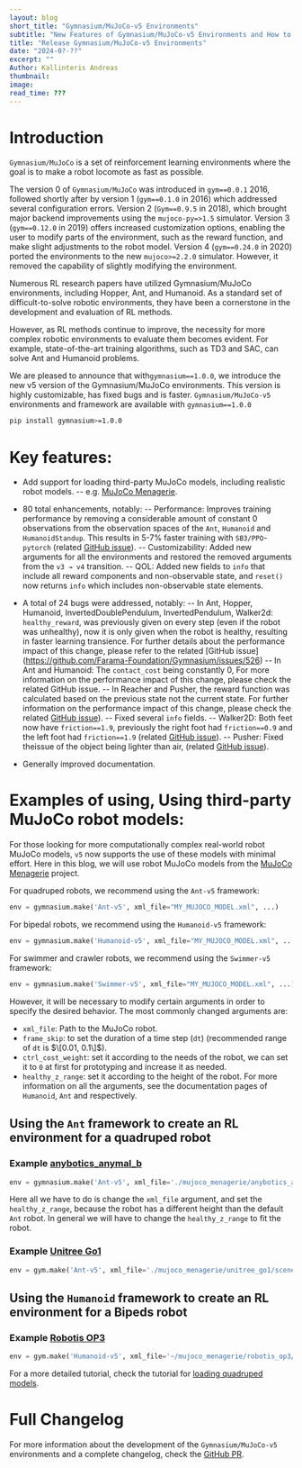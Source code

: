 ```yaml
---
layout: blog
short_title: "Gymnasium/MuJoCo-v5 Environments"
subtitle: "New Features of Gymnasium/MuJoCo-v5 Environments and How to Load Third-Party Models"
title: "Release Gymnasium/MuJoCo-v5 Environments"
date: "2024-0?-??"
excerpt: ""
Author: Kallinteris Andreas
thumbnail: 
image: 
read_time: ???
---
```



# Introduction
`Gymnasium/MuJoCo` is a set of reinforcement learning environments where the goal is to make a robot locomote as fast as possible.

The version 0 of `Gymnasium/MuJoCo` was introduced in `gym==0.0.1` 2016,
followed shortly after by version 1 (`gym==0.1.0` in 2016) which addressed several configuration errors.
Version 2 (`Gym==0.9.5` in 2018), which brought major backend improvements using the `mujoco-py=>1.5` simulator. 
Version 3 (`gym==0.12.0` in 2019) offers increased customization options, enabling the user to modify parts of the environment, such as the reward function, and make slight adjustments to the robot model.
Version 4 (`gym==0.24.0` in 2020) ported the environments to the new `mujoco>=2.2.0` simulator. However, it removed the capability of slightly modifying the environment.

Numerous RL research papers have utilized Gymnasium/MuJoCo environments, including Hopper, Ant, and Humanoid. As a standard set of difficult-to-solve robotic environments, they have been a cornerstone in the development and evaluation of RL methods.

However, as RL methods continue to improve, the necessity for more complex robotic environments to evaluate them becomes evident. For example, state-of-the-art training algorithms, such as TD3 and SAC, can solve Ant and Humanoid problems.  

We are pleased to announce that with`gymnasium==1.0.0`, we introduce the new v5 version of the Gymnasium/MuJoCo environments. This version is highly customizable, has fixed bugs and is faster.
`Gymnasium/MuJoCo-v5` environments and framework are available with `gymnasium==1.0.0`
```sh
pip install gymnasium>=1.0.0
```

# Key features:
- Add support for loading third-party MuJoCo models, including realistic robot models.
-- e.g. [MuJoCo Menagerie](https://github.com/deepmind/mujoco_menagerie).
<!--
[MyoSim](https://github.com/facebookresearch/myosuite)
-->

- 80 total enhancements, notably:
-- Performance: Improves training performance by removing a considerable amount of constant 0 observations from the observation spaces of the `Ant`, `Humanoid` and `HumanoidStandup`. This results in 5-7% faster training with `SB3/PPO`-`pytorch` (related [GitHub issue](https://github.com/Farama-Foundation/Gymnasium/issues/204)).
-- Customizability: Added new arguments for all the environments and restored the removed arguments from the `v3 → v4` transition.
-- QOL: Added new fields to `info` that include all reward components and non-observable state, and `reset()` now returns `info` which includes non-observable state elements.

- A total of 24 bugs were addressed, notably:
-- In Ant, Hopper, Humanoid, InvertedDoublePendulum, InvertedPendulum, Walker2d: `healthy_reward`, was previously given on every step (even if the robot was unhealthy), now it is only given when the robot is healthy, resulting in faster learning transience. For further details about the performance impact of this change, please refer to the related [GitHub issue] (https://github.com/Farama-Foundation/Gymnasium/issues/526)
-- In Ant and Humanoid: The `contact_cost` being constantly 0, For more information on the performance impact of this change, please check the related GitHub issue.
-- In Reacher and  Pusher, the reward function was calculated based on the previous state not the current state. For further information on the performance impact of this change,  please check the related [GitHub issue](https://github.com/Farama-Foundation/Gymnasium/issues/821)).
-- Fixed several `info` fields.
-- Walker2D: Both feet now have `friction==1.9`, previously the right foot had `friction==0.9` and the left foot had `friction==1.9` (related [GitHub issue](https://github.com/Farama-Foundation/Gymnasium/issues/477)).
-- Pusher: Fixed theissue of the object being lighter than air, (related [GitHub issue](https://github.com/Farama-Foundation/Gymnasium/issues/950)).

- Generally improved documentation.



# Examples of using, Using third-party MuJoCo robot models:
For those looking for more computationally complex real-world robot MuJoCo models, `v5` now supports the use of these models with minimal effort.
Here in this blog, we will use robot MuJoCo models from the [MuJoCo Menagerie](https://github.com/deepmind/mujoco_menagerie) project.

For quadruped robots, we recommend using the `Ant-v5` framework:
```py
env = gymnasium.make('Ant-v5', xml_file="MY_MUJOCO_MODEL.xml", ...)
```
For bipedal robots, we recommend using the `Humanoid-v5` framework:
```py
env = gymnasium.make('Humanoid-v5', xml_file="MY_MUJOCO_MODEL.xml", ...)
```
For swimmer and crawler robots, we recommend using the `Swimmer-v5` framework:
```py
env = gymnasium.make('Swimmer-v5', xml_file="MY_MUJOCO_MODEL.xml", ...)
```

However, it will be necessary to modify certain arguments in order to specify the desired behavior. The most commonly changed arguments are:
- `xml_file`: Path to the MuJoCo robot.
- `frame_skip`: to set the duration of a time step (`dt`) (recommended range of `dt` is $\[0.01, 0.1\]$). 
- `ctrl_cost_weight`: set it according to the needs of the robot, we can set it to `0` at first for prototyping and increase it as needed.
- `healthy_z_range`: set it according to the height of the robot.
For more information on all the arguments, see the documentation pages of `Humanoid`, `Ant` and respectively.

## Using the `Ant` framework to create an RL environment for a quadruped robot

### Example [anybotics_anymal_b](https://github.com/deepmind/mujoco_menagerie/blob/main/anybotics_anymal_b/README.md)
```py
env = gymnasium.make('Ant-v5', xml_file='./mujoco_menagerie/anybotics_anymal_b/scene.xml', ctrl_cost_weight=0.001, healthy_z_range=(0.48, 0.68), render_mode='human')
```
Here all we have to do is change the `xml_file` argument, and set the `healthy_z_range`, because the robot has a different height than the default `Ant` robot.  In general we will have to change the `healthy_z_range` to fit the robot.

 
 ### Example [Unitree Go1](https://github.com/deepmind/mujoco_menagerie/blob/main/unitree_go1/README.md)
```py
env = gym.make('Ant-v5', xml_file='./mujoco_menagerie/unitree_go1/scene.xml', healthy_z_range=(0.195, 0.75), ctrl_cost_weight=0.05)
```

## Using the `Humanoid` framework to create an RL environment for a Bipeds robot


### Example [Robotis OP3](https://github.com/deepmind/mujoco_menagerie/blob/main/robotis_op3/README.md)
```py
env = gym.make('Humanoid-v5', xml_file='~/mujoco_menagerie/robotis_op3/scene.xml', healthy_z_range=(0.275, 0.5), include_cinert_in_observation=False, include_cvel_in_observation=False, include_qfrc_actuator_in_observation=False, include_cfrc_ext_in_observation=False, ctrl_cost_weight=0, contact_cost_weight=0)
```

For a more detailed tutorial, check the tutorial for [loading quadruped models](https://gymnasium.farama.org/main/tutorials/gymnasium_basics/load_quadruped_model/).


# Full Changelog
For more information about the development of the `Gymnasium/MuJoCo-v5` environments and a complete changelog, check the [GitHub PR](https://github.com/Farama-Foundation/Gymnasium/pull/572).
